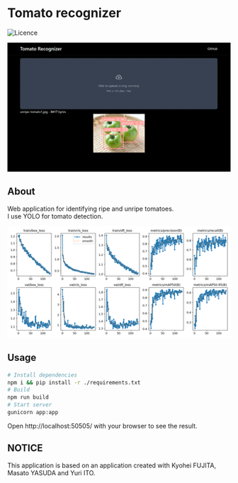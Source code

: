 # Tomato recognizer

![Licence](https://img.shields.io/github/license/rmuraix/tomato-recognizer)

![app image](./docs/img/tomato-app.png)

## About

Web application for identifying ripe and unripe tomatoes.  
I use YOLO for tomato detection.

![](./docs/img/results.png)

## Usage

```bash
# Install dependencies
npm i && pip install -r ./requirements.txt
# Build
npm run build
# Start server
gunicorn app:app
```

Open http://localhost:50505/ with your browser to see the result.

## NOTICE

This application is based on an application created with Kyohei FUJITA, Masato YASUDA and Yuri ITO.
